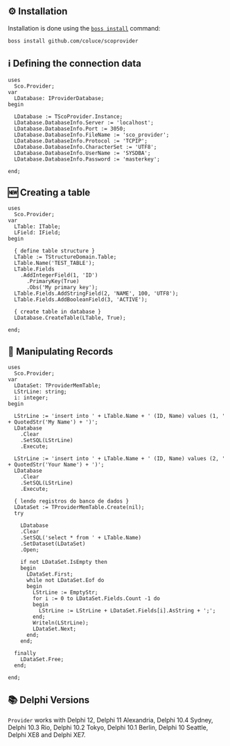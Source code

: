 ## ⚙️ Installation
Installation is done using the [`boss install`](https://github.com/HashLoad/boss) command:
``` sh
boss install github.com/coluce/scoprovider
```

## ℹ️ Defining the connection data
```delphi
uses 
  Sco.Provider;
var
  LDatabase: IProviderDatabase;
begin

  LDatabase := TScoProvider.Instance;
  LDatabase.DatabaseInfo.Server := 'localhost';
  LDatabase.DatabaseInfo.Port := 3050;
  LDatabase.DatabaseInfo.FileName := 'sco_provider';
  LDatabase.DatabaseInfo.Protocol := 'TCPIP';
  LDatabase.DatabaseInfo.CharacterSet := 'UTF8';
  LDatabase.DatabaseInfo.UserName := 'SYSDBA';
  LDatabase.DatabaseInfo.Password := 'masterkey';

end;
```

## 🆕 Creating a table
```delphi
uses 
  Sco.Provider;
var
  LTable: ITable;
  LField: IField;
begin

  { define table structure }
  LTable := TStructureDomain.Table;
  LTable.Name('TEST_TABLE');
  LTable.Fields
    .AddIntegerField(1, 'ID')
      .PrimaryKey(True)
      .Obs('My primary key');
  LTable.Fields.AddStringField(2, 'NAME', 100, 'UTF8');
  LTable.Fields.AddBooleanField(3, 'ACTIVE');

  { create table in database }
  LDatabase.CreateTable(LTable, True);

end;
```

## 👀 Manipulating Records
```delphi
uses 
  Sco.Provider;
var
  LDataSet: TProviderMemTable;
  LStrLine: string;
  i: integer;
begin

  LStrLine := 'insert into ' + LTable.Name + ' (ID, Name) values (1, ' + QuotedStr('My Name') + ')';
  LDatabase
    .Clear
    .SetSQL(LStrLine)
    .Execute;

  LStrLine := 'insert into ' + LTable.Name + ' (ID, Name) values (2, ' + QuotedStr('Your Name') + ')';
  LDatabase
    .Clear
    .SetSQL(LStrLine)
    .Execute;

  { lendo registros do banco de dados }
  LDataSet := TProviderMemTable.Create(nil);
  try

    LDatabase
    .Clear
    .SetSQL('select * from ' + LTable.Name)
    .SetDataset(LDataSet)
    .Open;

    if not LDataSet.IsEmpty then
    begin
      LDataSet.First;
      while not LDataSet.Eof do
      begin
        LStrLine := EmptyStr;
        for i := 0 to LDataSet.Fields.Count -1 do
        begin
          LStrLine := LStrLine + LDataSet.Fields[i].AsString + ';';
        end;
        Writeln(LStrLine);
        LDataSet.Next;
      end;
    end;

  finally
    LDataSet.Free;
  end;

end;
```

## 📚 Delphi Versions
`Provider` works with Delphi 12, Delphi 11 Alexandria, Delphi 10.4 Sydney, Delphi 10.3 Rio, Delphi 10.2 Tokyo, Delphi 10.1 Berlin, Delphi 10 Seattle, Delphi XE8 and Delphi XE7.
